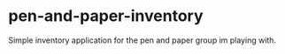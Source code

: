 # pen-and-paper-inventory
Simple inventory application for the pen and paper group im playing with.
